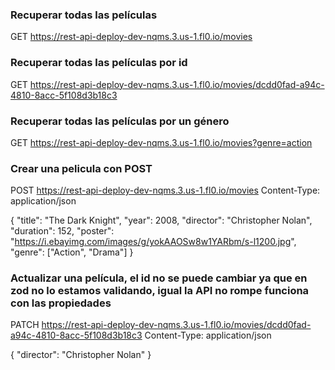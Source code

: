 ### Recuperar todas las películas

GET https://rest-api-deploy-dev-nqms.3.us-1.fl0.io/movies

### Recuperar todas las películas por id

GET https://rest-api-deploy-dev-nqms.3.us-1.fl0.io/movies/dcdd0fad-a94c-4810-8acc-5f108d3b18c3

### Recuperar todas las películas por un género

GET https://rest-api-deploy-dev-nqms.3.us-1.fl0.io/movies?genre=action

### Crear una pelicula con POST

POST https://rest-api-deploy-dev-nqms.3.us-1.fl0.io/movies
Content-Type: application/json

{
    "title": "The Dark Knight",
    "year": 2008,
    "director": "Christopher Nolan",
    "duration": 152,
    "poster": "https://i.ebayimg.com/images/g/yokAAOSw8w1YARbm/s-l1200.jpg",
    "genre": ["Action", "Drama"]
}

### Actualizar una película, el id no se puede cambiar ya que en zod no lo estamos validando, igual la API no rompe funciona con las propiedades
PATCH https://rest-api-deploy-dev-nqms.3.us-1.fl0.io/movies/dcdd0fad-a94c-4810-8acc-5f108d3b18c3
Content-Type: application/json

{
    "director": "Christopher Nolan"
}
